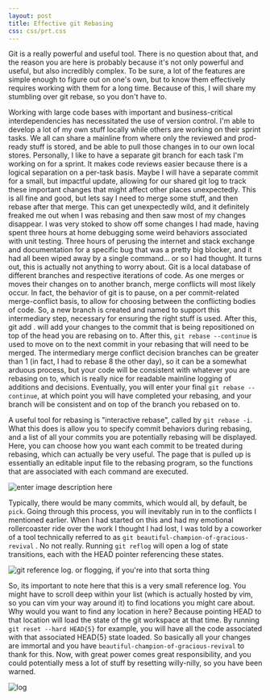 ```yaml
---
layout: post
title: Effective git Rebasing
css: css/prt.css
---
```


Git is a really powerful and useful tool.  There is no question about that, and the reason you are here is probably because it's not only powerful and useful, but also incredibly complex. To be sure, a lot of the features are simple enough to figure out on one's own, but to know them effectively requires working with them for a long time.  Because of this, I will share my stumbling over git rebase, so you don't have to.

Working with large code bases with important and business-critical interdependencies has necessitated the use of version control.  I'm able to develop a lot of my own stuff locally while others are working on their sprint tasks. We all can share a mainline from where only the reviewed and prod-ready stuff is stored, and be able to pull those changes in to our own local stores.		Personally, I like to have a separate git branch for each task I'm working on for a sprint.  It makes code reviews easier because there is a logical separation on a per-task basis. Maybe I will have a separate commit for a small, but impactful update, allowing for our shared git log to track these important changes that might affect other places unexpectedly.  This is all fine and good, but lets say I need to merge some stuff, and then rebase after that merge.  This can get unexpectedly wild, and it definitely freaked me out when I was rebasing and then saw most of my changes disappear.  I was very stoked to show off some changes I had made, having spent three hours at home debugging some weird behaviors associated with unit testing. Three hours of perusing the internet and stack exchange and documentation for a specific bug that was a pretty big blocker, and it had all been wiped away by a single command... or so I had thought. It turns out, this is actually not anything to worry about. Git is a local database of different branches and respective iterations of code. As one merges or moves their changes on to another branch, merge conflicts will most likely occur. In fact, the behavior of git is to pause, on a per commit-related merge-conflict basis, to allow for choosing between the conflicting bodies of code.  So, a new branch is created and named to support this intermediary step, necessary for ensuring the right stuff is used. After this, git add . will add your changes to the commit that is being repositioned on top of the head you are rebasing on to. After this, `git rebase --continue` is used to move on to the next commit in your rebasing that will need to be merged.  The intermediary merge conflict decision branches can be greater than 1 (in fact, I had to rebase 8 the other day), so it can be a somewhat arduous process, but your code will be consistent with whatever you are rebasing on to, which is really nice for readable mainline logging of additions and decisions. Eventually, you will enter your final `git rebase --continue`, at which point you will have completed your rebasing, and your branch will be consistent and on top of the branch you rebased on to.  

A useful tool for rebasing is "interactive rebase", called by `git rebase -i`. What this does is allow you to specify commit behaviors during rebasing, and a list of all your commits you are potentially rebasing will be displayed.  Here, you can choose how you want each commit to be treated during rebasing, which can actually be very useful.  The page that is pulled up is essentially an editable input file to the rebasing program, so the functions that are associated with each command are executed.

![enter image description here](https://lhubbard01.github.io/img/gitrebase-ui.png)

Typically, there would be many commits, which would all, by default, be `pick`. Going through this process, you will inevitably run in to the conflicts I mentioned earlier. When I had started on this and had my emotional rollercoaster ride over the work I thought I had lost, I was told by a coworker of a tool technically referred to as `git beautiful-champion-of-gracious-revival` . No not really. Running `git reflog` will open a log of state transitions, each with the HEAD pointer referencing these states.

 ![git reference log.  or flogging, if you're into that sorta thing](https://lhubbard01.github.io/img/git-reflog-example-photo.png)

So, its important to note here that this is a very small reference log. You might have to scroll deep within your list (which is actually hosted by vim, so you can vim your way around it) to find locations you might care about. Why would you want to find any location in here? Because pointing HEAD to that location will load the state of the git workspace at that time.  By running `git reset --hard HEAD{5}` for example, you will have all the code associated with that associated HEAD{5} state loaded.   So basically all your changes are immortal and you have `beautiful-champion-of-gracious-revival` to thank for this. Now, with great power comes great responsibility, and you could potentially mess a lot of stuff by resetting willy-nilly, so you have been warned. 

![log](https://lhubbard01.github.io/img/git-log-example-photo.png)
